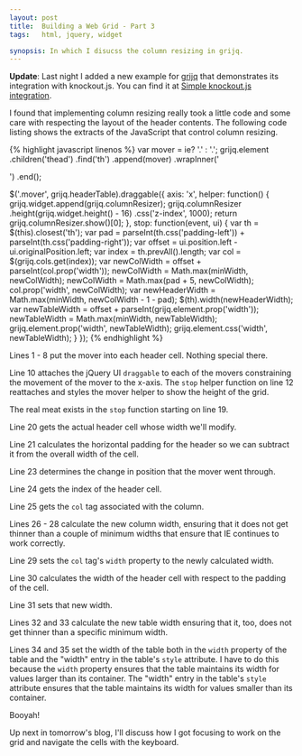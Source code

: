 ```yaml
---
layout: post
title:  Building a Web Grid - Part 3
tags:   html, jquery, widget

synopsis: In which I disucss the column resizing in grijq.
---
```

**Update**: Last night I added a new example for
[grijq](http://curtis.schlak.com/grijq) that demonstrates its integration with
knockout.js. You can find it at
[Simple knockout.js integration](http://curtis.schlak.com/grijq/examples/simple-knockout-integration.html).

I found that implementing column resizing really took a little code and some
care with respecting the layout of the header contents. The following code
listing shows the extracts of the JavaScript that control column resizing.

{% highlight javascript linenos %}
var mover = ie? '<span class="mover ie">.</span>'
              : '<span class="mover">.</span>';
grijq.element
  .children('thead')
    .find('th')
      .append(mover)
      .wrapInner('<div></div>')
    .end();

$('.mover', grijq.headerTable).draggable({
  axis: 'x',
  helper: function() {
    grijq.widget.append(grijq.columnResizer);
    grijq.columnResizer
      .height(grijq.widget.height() - 16)
      .css('z-index', 1000);
    return grijq.columnResizer.show()[0];
  },
  stop: function(event, ui) {
    var th = $(this).closest('th');
    var pad = parseInt(th.css('padding-left')) + 
              parseInt(th.css('padding-right'));
    var offset = ui.position.left - ui.originalPosition.left;
    var index = th.prevAll().length;
    var col = $(grijq.cols.get(index));
    var newColWidth = offset + parseInt(col.prop('width'));
    newColWidth = Math.max(minWidth, newColWidth);
    newColWidth = Math.max(pad + 5, newColWidth);
    col.prop('width', newColWidth);
    var newHeaderWidth = Math.max(minWidth, newColWidth - 1 - pad);
    $(th).width(newHeaderWidth);
    var newTableWidth = offset + parseInt(grijq.element.prop('width'));
    newTableWidth = Math.max(minWidth, newTableWidth);
    grijq.element.prop('width', newTableWidth);
    grijq.element.css('width', newTableWidth);
  }
});
{% endhighlight %}

Lines 1 - 8 put the mover into each header cell. Nothing special there.

Line 10 attaches the jQuery UI `draggable` to each of the movers constraining
the movement of the mover to the x-axis. The `stop` helper function on line 12
reattaches and styles the mover helper to show the height of the grid.

The real meat exists in the `stop` function starting on line 19.

Line 20 gets the actual header cell whose width we'll modify.

Line 21 calculates the horizontal padding for the header so we can subtract it
from the overall width of the cell.

Line 23 determines the change in position that the mover went through.

Line 24 gets the index of the header cell.

Line 25 gets the `col` tag associated with the column.

Lines 26 - 28 calculate the new column width, ensuring that it does not get
thinner than a couple of minimum widths that ensure that IE continues to work
correctly.

Line 29 sets the `col` tag's `width` property to the newly calculated width.

Line 30 calculates the width of the header cell with respect to the padding
of the cell.

Line 31 sets that new width.

Lines 32 and 33 calculate the new table width ensuring that it, too, does not
get thinner than a specific minimum width.

Lines 34 and 35 set the width of the table both in the `width` property of the
table and the "width" entry in the table's `style` attribute. I have to do
this because the `width` property ensures that the table maintains its width
for values larger than its container. The "width" entry in the table's `style`
attribute ensures that the table maintains its width for values smaller than
its container.

Booyah!

Up next in tomorrow's blog, I'll discuss how I got focusing to work on the
grid and navigate the cells with the keyboard.
